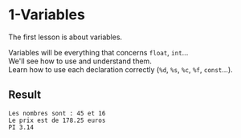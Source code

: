 # 1-Variables
The first lesson is about variables.

Variables will be everything that concerns ``float``, ``int``...
<br>We'll see how to use and understand them.
<br>Learn how to use each declaration correctly (``%d``, ``%s``, ``%c``, ``%f``, ``const``...).

## Result
```
Les nombres sont : 45 et 16
Le prix est de 178.25 euros
PI 3.14
```